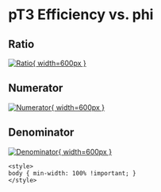 # pT3 Efficiency vs. phi

## Ratio

[![Ratio](../mtv/var/pT3_eff_phi.png){ width=600px }](../mtv/var/pT3_eff_phi.pdf)

## Numerator

[![Numerator](../mtv/num/pT3_eff_phi_num.png){ width=600px }](../mtv/num/pT3_eff_phi_num.pdf)

## Denominator

[![Denominator](../mtv/den/pT3_eff_phi_den.png){ width=600px }](../mtv/den/pT3_eff_phi_den.pdf)


``` {=html}
<style>
body { min-width: 100% !important; }
</style>
```
